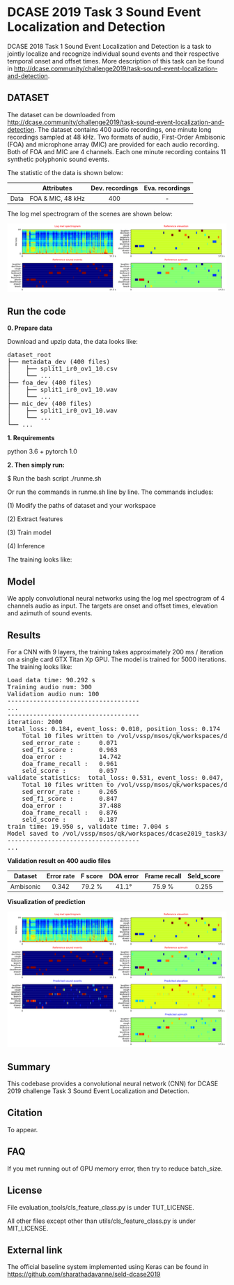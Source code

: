 # DCASE 2019 Task 3 Sound Event Localization and Detection

DCASE 2018 Task 1 Sound Event Localization and Detection is a task to jointly localize and recognize individual sound events and their respective temporal onset and offset times. More description of this task can be found in http://dcase.community/challenge2019/task-sound-event-localization-and-detection.

## DATASET
The dataset can be downloaded from http://dcase.community/challenge2019/task-sound-event-localization-and-detection. The dataset contains 400 audio recordings, one minute long recordings sampled at 48 kHz. Two formats of audio, First-Order Ambisonic (FOA) and microphone array (MIC) are provided for each audio recording. Both of FOA and MIC are 4 channels. Each one minute recording contains 11 synthetic polyphonic sound events. 

The statistic of the data is shown below:

|      |     Attributes    | Dev. recordings | Eva. recordings |
|:----:|:-----------------:|:---------------:|:---------------:|
| Data | FOA & MIC, 48 kHz |       400       |        -        |

The log mel spectrogram of the scenes are shown below:

![alt text](appendixes/split1_ir0_ov1_7_ref.png)

## Run the code

**0. Prepare data** 

Download and upzip data, the data looks like:

<pre>
dataset_root
├── metadata_dev (400 files)
│    ├── split1_ir0_ov1_10.csv
│    └── ...
├── foa_dev (400 files)
│    ├── split1_ir0_ov1_10.wav
│    └── ...
├── mic_dev (400 files)
│    ├── split1_ir0_ov1_10.wav
│    └── ...
└── ...
</pre>

**1. Requirements** 

python 3.6 + pytorch 1.0

**2. Then simply run:**

$ Run the bash script ./runme.sh

Or run the commands in runme.sh line by line. The commands includes:

(1) Modify the paths of dataset and your workspace

(2) Extract features

(3) Train model

(4) Inference

The training looks like:

## Model
We apply convolutional neural networks using the log mel spectrogram of 4 channels audio as input. The targets are onset and offset times, elevation and azimuth of sound events. 

## Results
For a CNN with 9 layers, the training takes approximately 200 ms / iteration on a single card GTX Titan Xp GPU. The model is trained for 5000 iterations. The training looks like:

<pre>
Load data time: 90.292 s
Training audio num: 300
Validation audio num: 100
------------------------------------
...
------------------------------------
iteration: 2000
total_loss: 0.184, event_loss: 0.010, position_loss: 0.174
    Total 10 files written to /vol/vssp/msos/qk/workspaces/dcase2019_task3/_temp/submissions/main/Cnn_9layers_foa_dev_logmel_64frames_64melbins
    sed_error_rate :     0.071
    sed_f1_score :       0.963
    doa_error :          14.742
    doa_frame_recall :   0.961
    seld_score :         0.057
validate statistics:  total_loss: 0.531, event_loss: 0.047, position_loss: 0.483
    Total 10 files written to /vol/vssp/msos/qk/workspaces/dcase2019_task3/_temp/submissions/main/Cnn_9layers_foa_dev_logmel_64frames_64melbins
    sed_error_rate :     0.265
    sed_f1_score :       0.847
    doa_error :          37.488
    doa_frame_recall :   0.876
    seld_score :         0.187
train time: 19.950 s, validate time: 7.004 s
Model saved to /vol/vssp/msos/qk/workspaces/dcase2019_task3/models/main/Cnn_9layers_foa_dev_logmel_64frames_64melbins/holdout_fold=1/md_2000_iters.pth
------------------------------------
...
</pre>


**Validation result on 400 audio files**

|  Dataset  | Error rate | F score | DOA error | Frame recall | Seld_score |
|:---------:|:----------:|:-------:|:---------:|:------------:|:----------:|
| Ambisonic |    0.342   |  79.2 % |   41.1°   |    75.9 %    |    0.255   |


**Visualization of prediction**

![alt text](appendixes/split1_ir0_ov1_7_prediction.png)

## Summary
This codebase provides a convolutional neural network (CNN) for DCASE 2019 challenge Task 3 Sound Event Localization and Detection. 

## Citation
To appear. 

## FAQ
If you met running out of GPU memory error, then try to reduce batch_size. 

## License
File evaluation_tools/cls_feature_class.py is under TUT_LICENSE. 

All other files except other than utils/cls_feature_class.py is under MIT_LICENSE. 

## External link

The official baseline system implemented using Keras can be found in https://github.com/sharathadavanne/seld-dcase2019
